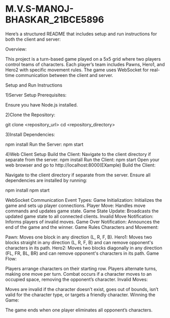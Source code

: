 # M.V.S-MANOJ-BHASKAR_21BCE5896

Here’s a structured README that includes setup and run instructions for both the client and server:

Overview:

This project is a turn-based game played on a 5x5 grid where two players control teams of characters. Each player’s team includes Pawns, Hero1, and Hero2 with specific movement rules. The game uses WebSocket for real-time communication between the client and server.

Setup and Run Instructions

1)Server Setup
Prerequisites:

Ensure you have Node.js installed.

2)Clone the Repository:

git clone <repository_url>
cd <repository_directory>


3)Install Dependencies:

npm install
Run the Server:
npm start


4)Web Client Setup
  Build the Client:
Navigate to the client directory if separate from the server.
npm install
Run the Client:
npm start
Open your web browser and go to http://localhost:8000(EXample)
Build the Client:

Navigate to the client directory if separate from the server.
Ensure all dependencies are installed by running:

npm install
npm start


WebSocket Communication
Event Types:
Game Initialization: Initializes the game and sets up player connections.
Player Move: Handles move commands and updates game state.
Game State Update: Broadcasts the updated game state to all connected clients.
Invalid Move Notification: Informs players of invalid moves.
Game Over Notification: Announces the end of the game and the winner.
Game Rules
Characters and Movement:

Pawn: Moves one block in any direction (L, R, F, B).
Hero1: Moves two blocks straight in any direction (L, R, F, B) and can remove opponent's characters in its path.
Hero2: Moves two blocks diagonally in any direction (FL, FR, BL, BR) and can remove opponent's characters in its path.
Game Flow:

Players arrange characters on their starting row.
Players alternate turns, making one move per turn.
Combat occurs if a character moves to an occupied space, removing the opponent’s character.
Invalid Moves:

Moves are invalid if the character doesn’t exist, goes out of bounds, isn’t valid for the character type, or targets a friendly character.
Winning the Game:

The game ends when one player eliminates all opponent’s characters.


